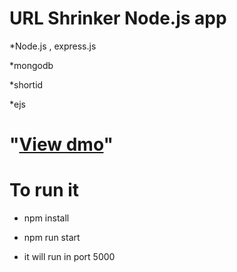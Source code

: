 # URL Shrinker Node.js app

*Node.js , express.js

*mongodb

*shortid

*ejs

# "[View dmo](https://urls.adaptable.app)"

# To run it 

* npm install

* npm run start

* it will run in port 5000





